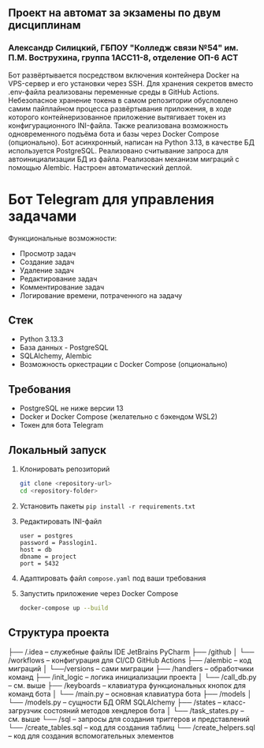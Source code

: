 ## Проект на автомат за экзамены по двум дисциплинам
### Александр Силицкий, ГБПОУ "Колледж связи №54" им. П.М. Вострухина, группа 1АСС11-8, отделение ОП-6 АСТ
Бот развёртывается посредством включения контейнера Docker на VPS-сервер и его установки через SSH. Для хранения секретов вместо .env-файла реализованы переменные среды в GitHub Actions. Небезопасное хранение токена в самом репозитории обусловлено самим пайплайном процесса развёртывания приложения, в ходе которого контейнеризованное приложение вытягивает токен из конфигурационного INI-файла. Также реализована возможность одновременного подъёма бота и базы через Docker Compose (опционально). Бот асинхронный, написан на Python 3.13, в качестве БД используется PostgreSQL. Реализовано считывание запроса для автоинициализации БД из файла. Реализован механизм миграций с помощью Alembic. Настроен автоматический деплой.

# Бот Telegram для управления задачами

Функциональные возможности:

- Просмотр задач
- Создание задач
- Удаление задач
- Редактирование задач
- Комментирование задач
- Логирование времени, потраченного на задачу

## Стек
- Python 3.13.3
- База данных - PostgreSQL
- SQLAlchemy, Alembic
- Возможность оркестрации с Docker Compose (опционально)

## Требования
- PostgreSQL не ниже версии 13
- Docker и Docker Compose (желательно с бэкендом WSL2)
- Токен для бота Telegram

## Локальный запуск

1. Клонировать репозиторий
    ```bash
    git clone <repository-url>
    cd <repository-folder>
    ```

2. Установить пакеты
    ```pip install -r requirements.txt```

3. Редактировать INI-файл
    ```[database]
    user = postgres
    password = Passlogin1.
    host = db
    dbname = project
    port = 5432
    ```

4. Адаптировать файл `compose.yaml` под ваши требования

5. Запустить приложение через Docker Compose
    ```bash
    docker-compose up --build
    ```

## Структура проекта

├── /.idea – служебные файлы IDE JetBrains PyCharm
├── /github
│   └── /workflows – конфигурация для CI/CD GitHub Actions
├── /alembic – код миграций
│   └──/versions – сами миграции
├── /handlers – обработчики команд
├── /init_logic – логика инициализации проекта
│   └── /call_db.py – см. выше
├── /keyboards – клавиатура функциональных кнопок для команд бота
│   └── /main.py – основная клавиатура бота
├── /models
│   └── /models.py – сущности БД ORM SQLAlchemy
├── /states – класс-загрузчик состояний методов хендлеров бота
│   └── /task_states.py – см. выше
└── /sql – запросы для создания триггеров и представлений
    └── /create_tables.sql – код для создания таблиц
    └── /create_helpers.sql – код для создания вспомогательных элементов
